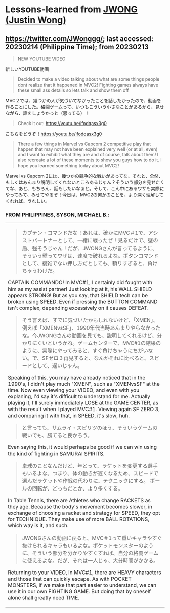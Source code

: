 # Lessons-learned from [JWONG (Justin Wong)](https://twitter.com/JWonggg?ref_src=twsrc%5Egoogle%7Ctwcamp%5Eserp%7Ctwgr%5Eauthor)

## https://twitter.com/JWonggg/; last accessed: 20230214 (Philippine Time); from 20230213

> NEW YOUTUBE VIDEO

新しいYOUTUBE動画

> Decided to make a video talking about what are some things people dont realize that it happened in MVC2!  Fighting games always have these small ass details so lets talk and show them off

MVC２では、幾つかの人が気づいてなかったことを話したかったので、動画を作ることにした。格闘ゲームって、いつもこういう小さなことがあるから、見せながら、話をしょうかっと（思ってる）！

> Check it out: https://youtu.be/ifodqasx3g0

こちらをどうぞ！https://youtu.be/ifodqasx3g0

> There a few things in Marvel vs Capcom 2 competitive play that happen that may not have been explained very well (or at all, even) and I want to exhibit what they are and of course, talk about them! I also recreate a lot of these moments to show you guys how to do it. I hope you learned something today about MVC2!

Marvel vs Capcom 2には、幾つかの競争的な戦いがあってな、それと、全然、もしくはあんまり説明してくれないところあるじゃん？そういう部分を見せたくてな、あと、もちろん、話もしたいなぁと。そして、こん中にあるワザも実際にやってみて、みせてやるぞ！今日は、MVC2の何かのことを、より深く理解してくれれば、うれしい。


### FROM PHILIPPINES, SYSON, MICHAEL B.:

   <table>
 <tr><td>
   
> カプテン・コマンドだな！あれは、確かにMVC＃1で、アシストパートナーとして、一緒に戦ったぜ！見るだけで、壁の盾、強そうじゃん！だが、JWONGさんが言ってるように、そういう壁ってワザは、速度で破れるよな。ボタンコマンドとして、複雑でない押し方だとしても、頼りすぎると、負けちゃうわけだ。

CAPTAIN COMMANDO! In MVC#1, I certainly did fought with him as my assist partner! Just looking at it, his WALL SHIELD appears STRONG! But as you say, that SHIELD tech can be broken using SPEED. Even if pressing the BUTTON COMMAND isn't complex, depending excessively on it causes DEFEAT.

> そう言えば、すでに気づいたかもしれないけど、「XMEN」、例えば「XMENvsSF」、1990年代当時あんまりやらなかったな。今JWONGさんの動画を見ても、説明してくれるけど、分かりにくいというかね。ゲームセンターで、MVC#1の結果のように、実際にやってみると、すぐ負けちゃうにちがいない。で、SFゼロ３再見すると、なんかそれに比べると、スピードとして、遅いじゃん。

Speaking of this, you may have already noticed that in the 1990's, I didn't play much "XMEN", such as "XMENvsSF" at the time. Now even viewing your VIDEO, and even with you explaning, I'd say it's difficult to understand for me. Actually playing it, I'll surely immediately LOSE at the GAME CENTER, as with the result when I played MVC#1. Viewing again SF ZERO 3, and comparing it with that, in SPEED, it's slow, huh.

> と言っても、サムライ・スピリツのほう、そういうゲームの戦いでも、勝てると良かろう。

Even saying this, it would perhaps be good if we can win using the kind of fighting in SAMURAI SPIRITS.

> 卓球のことなんだけど、年とって、ラケットを変更する選手もいるよな。つまり、体の動きが遅くなるため、スピードで選んだラケットや作戦の代わりに、テクニックにする。 ボールの回転が、どっちだとか、より多くする。

In Table Tennis, there are Athletes who change RACKETS as they age. Because the body's movement becomes slower, in exchange of choosing a racket and strategy for SPEED, they opt for TECHNIQUE. They make use of more BALL ROTATIONS, which way is it, and such.

> JWONGさんの動画に戻ると、MVC＃1って重いキャラやすぐ抜けられるキャラもいるよな。ポケットモンスターのように、そういう部分を分かりやすくすれば、自分の格闘ゲームに使えるよな。だが、それは一人じゃ、大分時間がかかる。

Returning to your VIDEO, in MVC#1, there are HEAVY characters and those that can quickly escape. As with POCKET MONSTERS, if we make that part easier to understand, we can use it in our own FIGHTING GAME. But doing that by oneself alone shall greatly need TIME.
				
  </td></tr>
</table>
